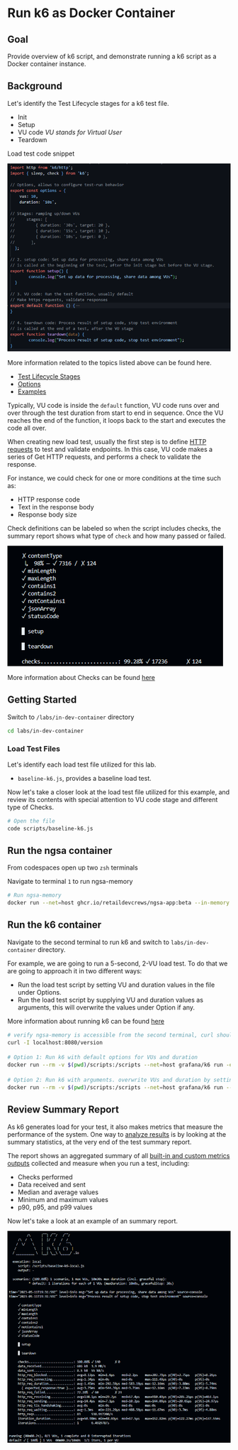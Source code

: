 # Run k6 as Docker Container

## Goal

Provide overview of k6 script, and demonstrate running a k6 script as a Docker container instance.

## Background

Let's identify the Test Lifecycle stages for a k6 test file.

- Init
- Setup
- VU code *VU stands for Virtual User*
- Teardown

Load test code snippet

![Script Sample File](images/javascript-sample-file.png)

More information related to the topics listed above can be found here.

- [Test Lifecycle Stages](https://k6.io/docs/using-k6/test-lifecycle/)
- [Options](https://k6.io/docs/using-k6/k6-options/)
- [Examples](https://k6.io/docs/examples/)

Typically, VU code is inside the `default` function, VU code runs over and over through the test duration from start to end in sequence. Once the VU reaches the end of the function, it loops back to the start and executes the code all over.

When creating new load test, usually the first step is to define [HTTP requests](https://k6.io/docs/using-k6/http-requests/) to test and validate endpoints. In this case, VU code makes a series of Get HTTP requests, and performs a check to validate the response.

For instance, we could check for one or more conditions at the time such as:

- HTTP response code
- Text in the response body
- Response body size

Check definitions can be labeled so when the script includes checks, the summary report shows what type of `check` and how many passed or failed.

![Script Sample File](images/javascript-checks.png)

More information about Checks can be found [here](https://k6.io/docs/using-k6/checks/)

## Getting Started

Switch to `/labs/in-dev-container` directory

```bash
cd labs/in-dev-container
```

### Load Test Files

Let's identify each load test file utilized for this lab.

- `baseline-k6.js`, provides a baseline load test.

Now let's take a closer look at the load test file utilized for this example, and review its contents with special attention to VU code stage and different type of Checks.

```bash
# Open the file
code scripts/baseline-k6.js
```

## Run the ngsa container

From codespaces open up two `zsh` terminals

Navigate to terminal `1` to run ngsa-memory

```bash
# Run ngsa-memory
docker run --net=host ghcr.io/retaildevcrews/ngsa-app:beta --in-memory
```

## Run the k6 container

Navigate to the second terminal to run k6 and switch to `labs/in-dev-container` directory.

For example, we are going to run a 5-second, 2-VU load test. To do that we are going to approach it in two different ways:

- Run the load test script by setting VU and duration values in the file under Options.
- Run the load test script by supplying VU and duration values as arguments, this will overwrite the values under Option if any.

More information about running k6 can be found [here](https://k6.io/docs/get-started/running-k6/)

```bash
# verify ngsa-memory is accessible from the second terminal, curl should return a 200 http code.
curl -I localhost:8080/version

# Option 1: Run k6 with default options for VUs and duration
docker run --rm -v $(pwd)/scripts:/scripts --net=host grafana/k6 run -e TARGET_HOSTNAME=localhost:8080 /scripts/baseline-k6.js

# Option 2: Run k6 with arguments. overwrite VUs and duration by setting those arguments in-line
docker run --rm -v $(pwd)/scripts:/scripts --net=host grafana/k6 run --vus 2 --duration 5s -e TARGET_HOSTNAME=localhost:8080 /scripts/baseline-k6.js
```

## Review Summary Report

As k6 generates load for your test, it also makes metrics that measure the performance of the system. One way to [analyze results](https://k6.io/docs/get-started/results-output/) is by looking at the summary statistics, at the very end of the test summary report.

The report shows an aggregated summary of all [built-in and custom metrics outputs](https://k6.io/docs/using-k6/metrics/) collected and measure when you run a test, including:

- Checks performed
- Data received and sent
- Median and average values
- Minimum and maximum values
- p90, p95, and p99 values

Now let's take a look at an example of an summary report.

![Script Sample File](images/javascript-summary.png)
